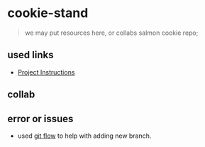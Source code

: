 # cookie-stand

> we may put resources here, or collabs
salmon cookie repo;

## used links

- [Project Instructions](https://codefellows.github.io/code-201-guide/curriculum/class-06/lab/)



## collab


## error or issues

- used [git flow](https://git-scm.com/book/en/v2/Git-Branching-Basic-Branching-and-Merging) to help with adding new branch.

